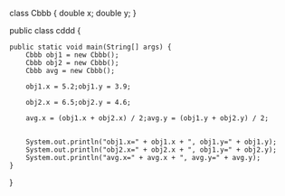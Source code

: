 class Cbbb {
	double x;
	double y;
}

public class cddd {

	public static void main(String[] args) {
		Cbbb obj1 = new Cbbb();
		Cbbb obj2 = new Cbbb();
		Cbbb avg = new Cbbb();

		obj1.x = 5.2;obj1.y = 3.9;
		
		obj2.x = 6.5;obj2.y = 4.6;
		
		avg.x = (obj1.x + obj2.x) / 2;avg.y = (obj1.y + obj2.y) / 2;
		

		System.out.println("obj1.x=" + obj1.x + ", obj1.y=" + obj1.y);
		System.out.println("obj2.x=" + obj2.x + ", obj1.y=" + obj2.y);
		System.out.println("avg.x=" + avg.x + ", avg.y=" + avg.y);
	}
}
